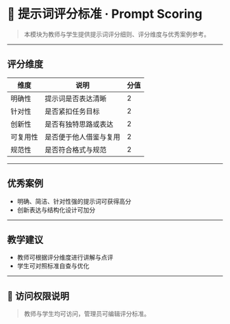 # 📝 提示词评分标准 · Prompt Scoring

> 本模块为教师与学生提供提示词评分细则、评分维度与优秀案例参考。

---

## 评分维度

| 维度         | 说明                       | 分值 |
|--------------|----------------------------|------|
| 明确性       | 提示词是否表达清晰         | 2    |
| 针对性       | 是否紧扣任务目标           | 2    |
| 创新性       | 是否有独特思路或表达       | 2    |
| 可复用性     | 是否便于他人借鉴与复用     | 2    |
| 规范性       | 是否符合格式与规范         | 2    |

---

## 优秀案例

- 明确、简洁、针对性强的提示词可获得高分
- 创新表达与结构化设计可加分

---

## 教学建议

- 教师可根据评分维度进行讲解与点评
- 学生可对照标准自查与优化

---

## 🔐 访问权限说明

> 教师与学生均可访问，管理员可编辑评分标准。
